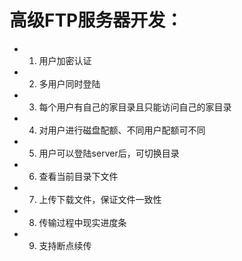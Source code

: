 # 高级FTP服务器开发：
- 1. 用户加密认证
- 2. 多用户同时登陆
- 3. 每个用户有自己的家目录且只能访问自己的家目录
- 4. 对用户进行磁盘配额、不同用户配额可不同
- 5. 用户可以登陆server后，可切换目录
- 6. 查看当前目录下文件
- 7. 上传下载文件，保证文件一致性
- 8. 传输过程中现实进度条
- 9. 支持断点续传